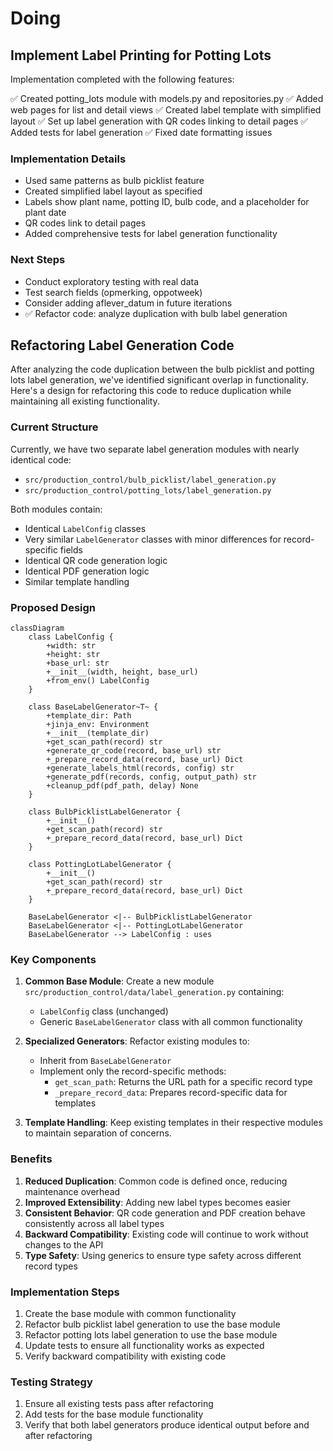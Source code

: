 # Doing

## Implement Label Printing for Potting Lots

Implementation completed with the following features:

✅ Created potting_lots module with models.py and repositories.py
✅ Added web pages for list and detail views
✅ Created label template with simplified layout
✅ Set up label generation with QR codes linking to detail pages
✅ Added tests for label generation
✅ Fixed date formatting issues

### Implementation Details

- Used same patterns as bulb picklist feature
- Created simplified label layout as specified
- Labels show plant name, potting ID, bulb code, and a placeholder for plant date
- QR codes link to detail pages
- Added comprehensive tests for label generation functionality

### Next Steps

- Conduct exploratory testing with real data
- Test search fields (opmerking, oppotweek)
- Consider adding aflever_datum in future iterations
- ✅ Refactor code: analyze duplication with bulb label generation

## Refactoring Label Generation Code

After analyzing the code duplication between the bulb picklist and potting lots label generation, we've identified significant overlap in functionality. Here's a design for refactoring this code to reduce duplication while maintaining all existing functionality.

### Current Structure

Currently, we have two separate label generation modules with nearly identical code:
- `src/production_control/bulb_picklist/label_generation.py`
- `src/production_control/potting_lots/label_generation.py`

Both modules contain:
- Identical `LabelConfig` classes
- Very similar `LabelGenerator` classes with minor differences for record-specific fields
- Identical QR code generation logic
- Identical PDF generation logic
- Similar template handling

### Proposed Design

```mermaid
classDiagram
    class LabelConfig {
        +width: str
        +height: str
        +base_url: str
        +__init__(width, height, base_url)
        +from_env() LabelConfig
    }
    
    class BaseLabelGenerator~T~ {
        +template_dir: Path
        +jinja_env: Environment
        +__init__(template_dir)
        +get_scan_path(record) str
        +generate_qr_code(record, base_url) str
        +_prepare_record_data(record, base_url) Dict
        +generate_labels_html(records, config) str
        +generate_pdf(records, config, output_path) str
        +cleanup_pdf(pdf_path, delay) None
    }
    
    class BulbPicklistLabelGenerator {
        +__init__()
        +get_scan_path(record) str
        +_prepare_record_data(record, base_url) Dict
    }
    
    class PottingLotLabelGenerator {
        +__init__()
        +get_scan_path(record) str
        +_prepare_record_data(record, base_url) Dict
    }
    
    BaseLabelGenerator <|-- BulbPicklistLabelGenerator
    BaseLabelGenerator <|-- PottingLotLabelGenerator
    BaseLabelGenerator --> LabelConfig : uses
```

### Key Components

1. **Common Base Module**: Create a new module `src/production_control/data/label_generation.py` containing:
   - `LabelConfig` class (unchanged)
   - Generic `BaseLabelGenerator` class with all common functionality

2. **Specialized Generators**: Refactor existing modules to:
   - Inherit from `BaseLabelGenerator`
   - Implement only the record-specific methods:
     - `get_scan_path`: Returns the URL path for a specific record type
     - `_prepare_record_data`: Prepares record-specific data for templates

3. **Template Handling**: Keep existing templates in their respective modules to maintain separation of concerns.

### Benefits

1. **Reduced Duplication**: Common code is defined once, reducing maintenance overhead
2. **Improved Extensibility**: Adding new label types becomes easier
3. **Consistent Behavior**: QR code generation and PDF creation behave consistently across all label types
4. **Backward Compatibility**: Existing code will continue to work without changes to the API
5. **Type Safety**: Using generics to ensure type safety across different record types

### Implementation Steps

1. Create the base module with common functionality
2. Refactor bulb picklist label generation to use the base module
3. Refactor potting lots label generation to use the base module
4. Update tests to ensure all functionality works as expected
5. Verify backward compatibility with existing code

### Testing Strategy

1. Ensure all existing tests pass after refactoring
2. Add tests for the base module functionality
3. Verify that both label generators produce identical output before and after refactoring
